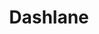 ---
blog: https://blog.dashlane.com/
facebook: https://facebook.com/GetDashlane
git: https://github.com/Dashlane
googleplus: https://plus.google.com/+Dashlane
linkedin: https://linkedin.com/company/dashlane
logohandle: dashlane
sort: dashlane
title: Dashlane
twitter: https://x.com/dashlane
website: https://www.dashlane.com/
wikipedia: https://en.wikipedia.org/wiki/Dashlane
youtube: https://youtube.com/user/Dashlane
---